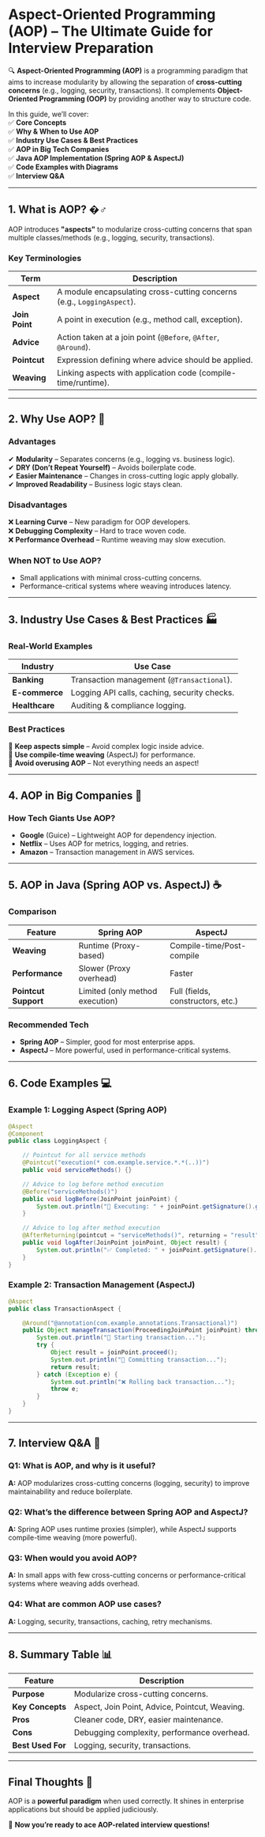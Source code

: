 # **Aspect-Oriented Programming (AOP) – The Ultimate Guide for Interview Preparation**

🔍 **Aspect-Oriented Programming (AOP)** is a programming paradigm that aims to increase modularity by allowing the separation of **cross-cutting concerns** (e.g., logging, security, transactions). It complements **Object-Oriented Programming (OOP)** by providing another way to structure code.

In this guide, we’ll cover:  
✅ **Core Concepts**  
✅ **Why & When to Use AOP**  
✅ **Industry Use Cases & Best Practices**  
✅ **AOP in Big Tech Companies**  
✅ **Java AOP Implementation (Spring AOP & AspectJ)**  
✅ **Code Examples with Diagrams**  
✅ **Interview Q&A**

---

## **1. What is AOP?** �‍♂️
AOP introduces **"aspects"** to modularize cross-cutting concerns that span multiple classes/methods (e.g., logging, security, transactions).

### **Key Terminologies**
| Term | Description |  
|------|------------|  
| **Aspect** | A module encapsulating cross-cutting concerns (e.g., `LoggingAspect`). |  
| **Join Point** | A point in execution (e.g., method call, exception). |  
| **Advice** | Action taken at a join point (`@Before`, `@After`, `@Around`). |  
| **Pointcut** | Expression defining where advice should be applied. |  
| **Weaving** | Linking aspects with application code (compile-time/runtime). |  

---

## **2. Why Use AOP?** 🚀

### **Advantages**
✔ **Modularity** – Separates concerns (e.g., logging vs. business logic).  
✔ **DRY (Don’t Repeat Yourself)** – Avoids boilerplate code.  
✔ **Easier Maintenance** – Changes in cross-cutting logic apply globally.  
✔ **Improved Readability** – Business logic stays clean.

### **Disadvantages**
❌ **Learning Curve** – New paradigm for OOP developers.  
❌ **Debugging Complexity** – Hard to trace woven code.  
❌ **Performance Overhead** – Runtime weaving may slow execution.

### **When NOT to Use AOP?**
- Small applications with minimal cross-cutting concerns.
- Performance-critical systems where weaving introduces latency.

---

## **3. Industry Use Cases & Best Practices** 🏭

### **Real-World Examples**
| Industry | Use Case |  
|----------|----------|  
| **Banking** | Transaction management (`@Transactional`). |  
| **E-commerce** | Logging API calls, caching, security checks. |  
| **Healthcare** | Auditing & compliance logging. |  

### **Best Practices**
🔹 **Keep aspects simple** – Avoid complex logic inside advice.  
🔹 **Use compile-time weaving** (AspectJ) for performance.  
🔹 **Avoid overusing AOP** – Not everything needs an aspect!

---

## **4. AOP in Big Companies** 🏢

### **How Tech Giants Use AOP?**
- **Google** (Guice) – Lightweight AOP for dependency injection.
- **Netflix** – Uses AOP for metrics, logging, and retries.
- **Amazon** – Transaction management in AWS services.

---

## **5. AOP in Java (Spring AOP vs. AspectJ)** ☕

### **Comparison**
| Feature | Spring AOP | AspectJ |  
|---------|-----------|---------|  
| **Weaving** | Runtime (Proxy-based) | Compile-time/Post-compile |  
| **Performance** | Slower (Proxy overhead) | Faster |  
| **Pointcut Support** | Limited (only method execution) | Full (fields, constructors, etc.) |  

### **Recommended Tech**
- **Spring AOP** – Simpler, good for most enterprise apps.
- **AspectJ** – More powerful, used in performance-critical systems.

---

## **6. Code Examples** 💻

### **Example 1: Logging Aspect (Spring AOP)**
```java
@Aspect
@Component
public class LoggingAspect {

    // Pointcut for all service methods
    @Pointcut("execution(* com.example.service.*.*(..))")
    public void serviceMethods() {}

    // Advice to log before method execution
    @Before("serviceMethods()")
    public void logBefore(JoinPoint joinPoint) {
        System.out.println("📌 Executing: " + joinPoint.getSignature().getName());
    }

    // Advice to log after method execution
    @AfterReturning(pointcut = "serviceMethods()", returning = "result")
    public void logAfter(JoinPoint joinPoint, Object result) {
        System.out.println("✅ Completed: " + joinPoint.getSignature().getName() + " | Result: " + result);
    }
}
```

### **Example 2: Transaction Management (AspectJ)**
```java
@Aspect
public class TransactionAspect {

    @Around("@annotation(com.example.annotations.Transactional)")
    public Object manageTransaction(ProceedingJoinPoint joinPoint) throws Throwable {
        System.out.println("🚀 Starting transaction...");
        try {
            Object result = joinPoint.proceed();
            System.out.println("💾 Committing transaction...");
            return result;
        } catch (Exception e) {
            System.out.println("❌ Rolling back transaction...");
            throw e;
        }
    }
}
```

---

## **7. Interview Q&A** 🎤

### **Q1: What is AOP, and why is it useful?**
**A:** AOP modularizes cross-cutting concerns (logging, security) to improve maintainability and reduce boilerplate.

### **Q2: What’s the difference between Spring AOP and AspectJ?**
**A:** Spring AOP uses runtime proxies (simpler), while AspectJ supports compile-time weaving (more powerful).

### **Q3: When would you avoid AOP?**
**A:** In small apps with few cross-cutting concerns or performance-critical systems where weaving adds overhead.

### **Q4: What are common AOP use cases?**
**A:** Logging, security, transactions, caching, retry mechanisms.

---

## **8. Summary Table** 📊

| Feature | Description |  
|---------|------------|  
| **Purpose** | Modularize cross-cutting concerns. |  
| **Key Concepts** | Aspect, Join Point, Advice, Pointcut, Weaving. |  
| **Pros** | Cleaner code, DRY, easier maintenance. |  
| **Cons** | Debugging complexity, performance overhead. |  
| **Best Used For** | Logging, security, transactions. |  

---

## **Final Thoughts** 🎯
AOP is a **powerful paradigm** when used correctly. It shines in enterprise applications but should be applied judiciously.

🚀 **Now you’re ready to ace AOP-related interview questions!**
